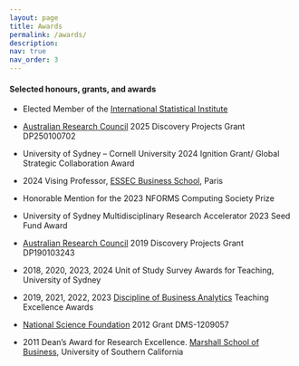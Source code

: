 ```yaml
---
layout: page
title: Awards
permalink: /awards/
description: 
nav: true
nav_order: 3
---
```


#### Selected honours, grants, and awards

<p></p>
<p></p>

- Elected Member of the [International Statistical Institute](https://isi-web.org/)
  
- [Australian Research Council](https://www.arc.gov.au/) 2025 Discovery Projects Grant DP250100702
  
- University of Sydney – Cornell University 2024 Ignition Grant/ Global Strategic Collaboration Award

- 2024 Vising Professor, [ESSEC Business School](https://www.essec.edu/en/), Paris
  
- Honorable Mention for the 2023 NFORMS Computing Society Prize
  
- University of Sydney Multidisciplinary Research Accelerator 2023 Seed Fund Award
  
- [Australian Research Council](https://www.arc.gov.au/) 2019 Discovery Projects Grant DP190103243
  
- 2018, 2020, 2023, 2024 Unit of Study Survey Awards for Teaching, University of Sydney
  
- 2019, 2021, 2022, 2023 [Discipline of Business Analytics](https://www.sydney.edu.au/business/our-research/research-areas/business-analytics.html) Teaching Excellence Awards
  
- [National Science Foundation](https://www.nsf.gov/) 2012 Grant DMS-1209057
  
- 2011 Dean’s Award for Research Excellence. [Marshall School of Business](https://www.marshall.usc.edu/), University of Southern California
